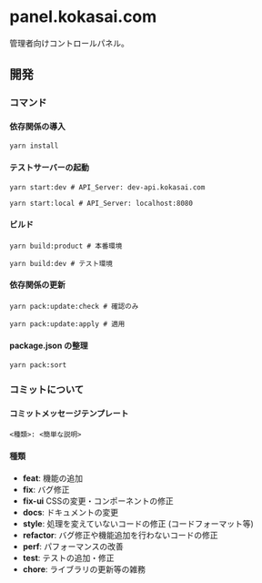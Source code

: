 # panel.kokasai.com
管理者向けコントロールパネル。

## 開発

### コマンド

#### 依存関係の導入
```shell
yarn install
```

#### テストサーバーの起動
```shell
yarn start:dev # API_Server: dev-api.kokasai.com

yarn start:local # API_Server: localhost:8080
```

#### ビルド
```shell
yarn build:product # 本番環境

yarn build:dev # テスト環境
```

#### 依存関係の更新
```shell
yarn pack:update:check # 確認のみ

yarn pack:update:apply # 適用
```

#### package.json の整理
```shell
yarn pack:sort
```

### コミットについて

#### コミットメッセージテンプレート

```
<種類>: <簡単な説明>
```

#### 種類

- **feat**: 機能の追加
- **fix**: バグ修正
- **fix-ui** CSSの変更・コンポーネントの修正
- **docs**: ドキュメントの変更
- **style**: 処理を変えていないコードの修正 (コードフォーマット等)
- **refactor**: バグ修正や機能追加を行わないコードの修正
- **perf**: パフォーマンスの改善
- **test**: テストの追加・修正
- **chore**: ライブラリの更新等の雑務
